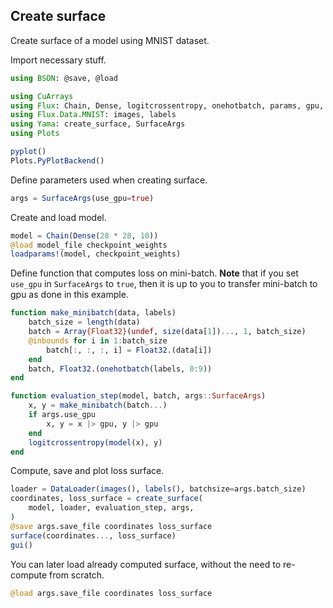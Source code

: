 ## Create surface

Create surface of a model using MNIST dataset.

Import necessary stuff.

```julia
using BSON: @save, @load

using CuArrays
using Flux: Chain, Dense, logitcrossentropy, onehotbatch, params, gpu, loadparams!
using Flux.Data.MNIST: images, labels
using Yama: create_surface, SurfaceArgs
using Plots

pyplot()
Plots.PyPlotBackend()
```

Define parameters used when creating surface.

```julia
args = SurfaceArgs(use_gpu=true)
```

Create and load model.

```julia
model = Chain(Dense(28 * 28, 10))
@load model_file checkpoint_weights
loadparams!(model, checkpoint_weights)
```

Define function that computes loss on mini-batch.
**Note** that if you set `use_gpu` in `SurfaceArgs` to `true`,
then it is up to you to transfer mini-batch to gpu as done in this example.

```julia
function make_minibatch(data, labels)
    batch_size = length(data)
    batch = Array{Float32}(undef, size(data[1])..., 1, batch_size)
    @inbounds for i in 1:batch_size
        batch[:, :, :, i] = Float32.(data[i])
    end
    batch, Float32.(onehotbatch(labels, 0:9))
end

function evaluation_step(model, batch, args::SurfaceArgs)
    x, y = make_minibatch(batch...)
    if args.use_gpu
        x, y = x |> gpu, y |> gpu
    end
    logitcrossentropy(model(x), y)
end
```

Compute, save and plot loss surface.

```julia
loader = DataLoader(images(), labels(), batchsize=args.batch_size)
coordinates, loss_surface = create_surface(
    model, loader, evaluation_step, args,
)
@save args.save_file coordinates loss_surface
surface(coordinates..., loss_surface)
gui()
```

You can later load already computed surface, without the need to re-compute
from scratch.

```julia
@load args.save_file coordinates loss_surface
```
